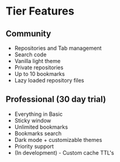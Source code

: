 # Tier Features

## Community

- Repositories and Tab management
- Search code
- Vanilla light theme
- Private repositories
- Up to 10 bookmarks
- Lazy loaded repository files

## Professional (30 day trial)

- Everything in Basic
- Sticky window
- Unlimited bookmarks
- Bookmarks search
- Dark mode + customizable themes
- Priority support
- (In development) - Custom cache TTL's
